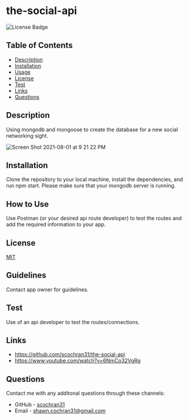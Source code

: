 
  # the-social-api
  ![License Badge](https://img.shields.io/badge/License-MIT-blueviolet.svg)

  ## Table of Contents
  * [Description](#description)
  * [Installation](#installation)
  * [Usage](#usage)
  * [License](#license)
  * [Test](#test)
  * [Links](#links)
  * [Questions](#questions)

  ## Description
  Using mongodb and mongoose to create the database for a new social networking sight.
  
  ![Screen Shot 2021-08-01 at 9 21 22 PM](https://user-images.githubusercontent.com/79678327/127800262-564557cb-2305-460d-9a12-f8d1a5dd7283.png)


  ## Installation
  Clone the repository to your local machine, install the dependencies, and run npm start. Please make sure that your mongodb server is running.

  ## How to Use
  Use Postman (or your desired api route developer) to test the routes and add the required information to your app. 

  ## License
  [MIT](https://choosealicense.com/licenses/mit/)

  ## Guidelines
  Contact app owner for guidelines.

  ## Test
  Use of an api developer to test the routes/connections.

  ## Links
  * https://github.com/scochran31/the-social-api
  * https://www.youtube.com/watch?v=6NmCo32VgRg

  ## Questions
  Contact me with any additonal questions through these channels:
  * GitHub - [scochran31](https://github.com/scochran31)
  * Email - shawn.cochran31@gmail.com
